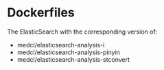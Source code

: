 # Dockerfiles

The ElasticSearch with the corresponding version of:
- medcl/elasticsearch-analysis-i
- medcl/elasticsearch-analysis-pinyin
- medcl/elasticsearch-analysis-stconvert